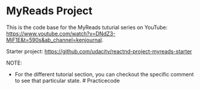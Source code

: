 # MyReads Project

This is the code base for the MyReads tuturial series on YouTube: https://www.youtube.com/watch?v=DNdZ3-MiF1E&t=590s&ab_channel=kenjournal.

Starter project: https://github.com/udacity/reactnd-project-myreads-starter

NOTE:
- For the different tutorial section, you can checkout the specific comment to see that particular state.
#   P r a c t i c e c o d e  
 